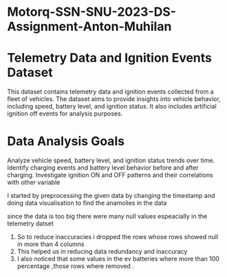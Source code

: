 # Motorq-SSN-SNU-2023-DS-Assignment-Anton-Muhilan
# Telemetry Data and Ignition Events Dataset
This dataset contains telemetry data and ignition events collected from a fleet of vehicles. The dataset aims to provide insights into vehicle behavior,
including speed, battery level, and ignition status. It also includes artificial ignition off events for analysis purposes.


# Data Analysis Goals
Analyze vehicle speed, battery level, and ignition status trends over time.
Identify charging events and battery level behavior before and after charging.
Investigate ignition ON and OFF patterns and their correlations with other variable

 I started by preprocessing the given data by changing the timestamp and doing data visualisation to find the anamolies
 in the data

 since the data is too big there were many null values espeacially in the telemetry datset
1) So to reduce inaccuracies i dropped the rows whose rows showed null in more than 4 columns
2) This helped us in reducing data redundancy and inaccuracy
3) I also noticed that some values in the ev batteries where more than 100 percentage ,those rows where removed .
